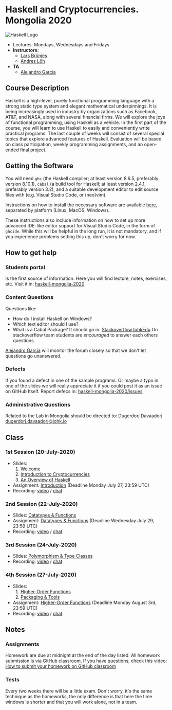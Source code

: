 # Haskell and Cryptocurrencies. Mongolia 2020

![Haskell Logo](https://upload.wikimedia.org/wikipedia/commons/1/1c/Haskell-Logo.svg)

- Lectures: Mondays, Wednesdays and Fridays
- **Instructors:**
  - [Lars Brünjes](https://iohk.io/en/team/lars-brunjes)
  - [Andres Löh](http://www.well-typed.com/people/andres/)
- **TA**
  - [Alejandro García](https://iohk.io/en/team/alejandro-garcia)

## Course Description

Haskell is a high-level, purely functional programming language with a
strong static type system and elegant mathematical underpinnings. It is
being increasingly used in industry by organizations such as Facebook,
AT\&T, and NASA, along with several financial firms. We will explore the
joys of functional programming, using Haskell as a vehicle. In the first
part of the course, you will learn to use Haskell to easily and
conveniently write practical programs. The last couple of weeks will
consist of several special topics that explore advanced features of
Haskell. Evaluation will be based on class participation, weekly
programming assignments, and an open-ended final project.

## Getting the Software

You will need `ghc` (the Haskell compiler; at least version 8.6.5, preferably
version 8.10.1), `cabal` (a build tool for Haskell; at least version 2.4.1,
preferably version 3.2), and a suitable development editor to edit source files
with (e.g. Visual Studio Code, or (neo)vim).

Instructions on how to install the necessary software are available [here](https://github.com/zfoh/haskell-simple-install/blob/master/README.md),
separated by platform (Linux, MacOS, Windows).

These instructions also include information on how to set up more advanced IDE-like
editor support for Visual Studio Code, in the form of `ghcide`. While this will be
helpful in the long run, it is not mandatory, and if you experience problems setting
this up, don't worry for now.

## How to get help

### Students portal

Is the first source of information. Here you will find
lecture, notes, exercises, etc.
Visit it in: [haskell-mongolia-2020](https://github.com/iohkedu/haskell-mongolia-2020)

### Content Questions

Questions like:

- How do I install Haskell on Windows?
- Which text editor should I use?
- What is a Cabal Package?
  It should go in: [Stackoverflow IohkEdu](https://stackoverflow.com/c/iohkedu/questions)
  On stackoverflow team students are _encouraged_ to answer each others questions.

[Alejandro Garcia](alejandro.garcia@iohk.io) will monitor the forum closely
so that we don't let questions go unanswered.

### Defects

If you found a defect in one of the sample programs.
Or maybe a typo in one of the slides we will really appreciate it
if you could post it as an issue on GitHub Itself.
Report defecs in: [haskell-mongolia-2020/issues](https://github.com/iohkedu/haskell-mongolia-2020/issues)

### Administrative Questions

Related to the Lab in Mongolia should be directed to:
Dugerdorj Davaadorj <dugerdorj.davaadorj@iohk.io>

## Class

### 1st Session (20-July-2020)

- Slides:
  1. [Welcome](../lectures/00-welcome.pdf)
  2. [Introduction to Cryptocurrencies](../lectures/01-intro-cryptocurrencies.pdf)
  3. [An Overview of Haskell](../lectures/02-overview-haskell.pdf)
- Assignment: [Introduction](https://classroom.github.com/a/ZFu9YQF5) (Deadline Monday July 27, 23:59 UTC)
- Recording:
  [video](https://drive.google.com/file/d/1u0xNcuoi9cLTFMenfEbNRXqe0S5sI-nj/view?usp=sharing) /
  [chat](https://drive.google.com/file/d/1OVoowel76o5tedNLYxxCyPN6qopGD6wK/view?usp=sharing)

### 2nd Session (22-July-2020)

- Slides: [Datatypes & Functions](../lectures/03-datatypes-functions.pdf)
- Assignment: [Datatypes & Functions](https://classroom.github.com/a/YjmNAnkP) (Deadline Wednesday July 29, 23:59 UTC)
- Recording:
  [video](https://drive.google.com/file/d/127LklblBCX-2VsHKy3cHWeXWyhFr5lma/view?usp=sharing) /
  [chat](https://drive.google.com/file/d/127LklblBCX-2VsHKy3cHWeXWyhFr5lma/view?usp=sharing)

### 3rd Session (24-July-2020)

- Slides: [Polymorphism & Type Classes](../lectures/04-polymorphism-type-classes.pdf)
- Recording:
  [video](https://drive.google.com/file/d/11MVm_fiqpaEFavEOSXKQ6zBuSRRp5MCE/view?usp=sharing) /
  [chat](https://drive.google.com/file/d/1E3fRkTX5-NhUHP1YFC01Dtt2s8AYCrjL/view?usp=sharing)

### 4th Session (27-July-2020)

- Slides:
  1. [Higher-Order Functions](../lectures/05-higher-order-functions.pdf)
  2. [Packaging & Tools](../lectures/06-packaging-and-tools.pdf)
- Assignment: [Higher-Order Functions](https://classroom.github.com/a/8_VyrI5G) (Deadline Monday August 3rd, 23:59 UTC)
- Recording:
  [video](https://drive.google.com/file/d/1CzKVzIwuNVvtbZk30VOKaEb2paCxAD_r/view?usp=sharing) /
  [chat](https://drive.google.com/file/d/1KaWzbrCgNBXL9gUGsgYO198orrHhYtUN/view?usp=sharing)
  
## Notes

### Assignments

Homework are due at midnight at the end of the day listed.
All homework submission is via GitHub classroom.
If you have questions, check this video:
[How to submit your homework on GitHub classroom](https://youtu.be/MSe8xIEiulc)

### Tests

Every two weeks there will be a little exam.
Don't worry, it's the same technique as the homeworks,
the only difference is that here the time windows is shorter and
that you will work alone, not in a team.
